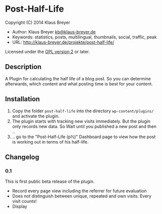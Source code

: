 # Post-Half-Life

Copyright (C) 2014 Klaus Breyer

* Author: Klaus Breyer <kb@klaus-breyer.de>
* Keywords: statistics, posts, multilingual, thumbnails, social, traffic, peak
* URL: <http://klaus-breyer.de/projekte/post-half-life/>

Licensed under the [GPL version 2](http://www.gnu.org/licenses/) or later.


## Description

A Plugin for calculating the half life of a blog post. So you can determine afterwards, which content and what posting time is best for your content.

## Installation

1. Copy the folder `post-half-life` into the directory `wp-content/plugins/` and activate the plugin.
2. The plugin starts with tracking new visits immediately. But the plugin only records new data. So Wait until you published a new post and then ..
3. .. go to the "Post-Half-Life (p½)" Dashboard page to view how the post is working out in terms of his half-life. 
    

## Changelog

### 0.1 ###

This is first public beta release of the plugin. 
* Record every page view including the referrer for future evaluation
* Does not distinguish between unique, repeated and own visits. Every visit counts!
* Display 
